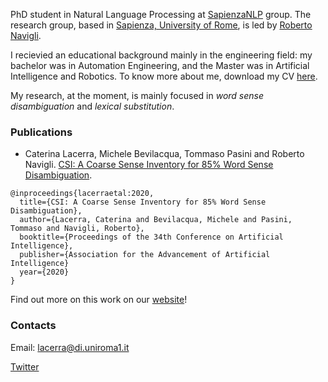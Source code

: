 PhD student in Natural Language Processing at <a href="http://sapienzanlp.uniroma1.it/" target="_blank">SapienzaNLP</a> group. The research group, based in <a href="https://www.uniroma1.it/en/pagina-strutturale/home" target="_blank">Sapienza, University of Rome</a>, is led by <a href="http://wwwusers.di.uniroma1.it/~navigli/" target="_blank">Roberto Navigli</a>.

I recievied an educational background mainly in the engineering field: my bachelor was in Automation Engineering, and the Master was in Artificial Intelligence and Robotics. To know more about me, download my CV <a href="https://caterinaLacerra.github.io/docs/curriculum_vitae.pdf" target="_blank">here</a>.

My research, at the moment, is mainly focused in *word sense disambiguation* and *lexical substitution*.

### Publications

- Caterina Lacerra, Michele Bevilacqua, Tommaso Pasini and Roberto Navigli. <a href="https://pasinit.github.io/papers/lacerra_etal_aaai2020.pdf" target="_blank">CSI: A Coarse Sense Inventory for 85% Word Sense Disambiguation</a>.

```
@inproceedings{lacerraetal:2020,
  title={CSI: A Coarse Sense Inventory for 85% Word Sense Disambiguation},
  author={Lacerra, Caterina and Bevilacqua, Michele and Pasini, Tommaso and Navigli, Roberto},
  booktitle={Proceedings of the 34th Conference on Artificial Intelligence},
  publisher={Association for the Advancement of Artificial Intelligence}
  year={2020}
}
```
Find out more on this work on our <a href="https://sapienzanlp.github.io/csi/" target="_blank">website</a>!

### Contacts
Email: lacerra@di.uniroma1.it

[Twitter](https://twitter.com/CaterinaLac)
